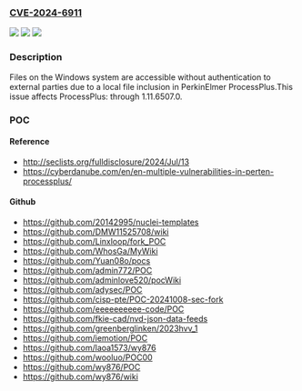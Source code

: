 ### [CVE-2024-6911](https://cve.mitre.org/cgi-bin/cvename.cgi?name=CVE-2024-6911)
![](https://img.shields.io/static/v1?label=Product&message=ProcessPlus&color=blue)
![](https://img.shields.io/static/v1?label=Version&message=0%3C%3D%201.11.6507.0%20&color=brighgreen)
![](https://img.shields.io/static/v1?label=Vulnerability&message=CWE-552%20Files%20or%20Directories%20Accessible%20to%20External%20Parties&color=brighgreen)

### Description

Files on the Windows system are accessible without authentication to external parties due to a local file inclusion in PerkinElmer ProcessPlus.This issue affects ProcessPlus: through 1.11.6507.0.

### POC

#### Reference
- http://seclists.org/fulldisclosure/2024/Jul/13
- https://cyberdanube.com/en/en-multiple-vulnerabilities-in-perten-processplus/

#### Github
- https://github.com/20142995/nuclei-templates
- https://github.com/DMW11525708/wiki
- https://github.com/Linxloop/fork_POC
- https://github.com/WhosGa/MyWiki
- https://github.com/Yuan08o/pocs
- https://github.com/admin772/POC
- https://github.com/adminlove520/pocWiki
- https://github.com/adysec/POC
- https://github.com/cisp-pte/POC-20241008-sec-fork
- https://github.com/eeeeeeeeee-code/POC
- https://github.com/fkie-cad/nvd-json-data-feeds
- https://github.com/greenberglinken/2023hvv_1
- https://github.com/iemotion/POC
- https://github.com/laoa1573/wy876
- https://github.com/wooluo/POC00
- https://github.com/wy876/POC
- https://github.com/wy876/wiki

